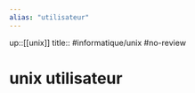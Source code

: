 ```yaml
---
alias: "utilisateur"
---
```

up::[[unix]]
title::
#informatique/unix #no-review 

# unix utilisateur
